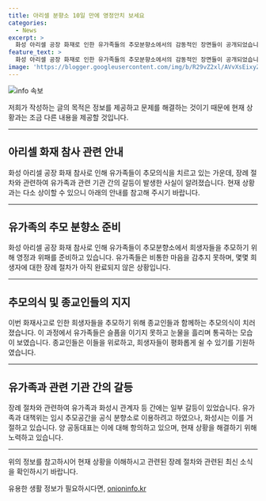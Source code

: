 ```yaml
---
title: 아리셀 분향소 10일 만에 영정안치 보세요
categories:
  - News
excerpt: >
  화성 아리셀 공장 화재로 인한 유가족들의 추모분향소에서의 감동적인 장면들이 공개되었습니다. 희생자의 영정과 위패를 안치하고 있는 유가족들의 모습은 가슴을 울리는데, 아직도 일부 희생자의 유가족은 슬픔에 잠겨 연락이 닿지 않거나 신상공개를 꺼린다고 합니다. 또한, 화재사고로 사망한 희생자들을 기리는 추모의식에는 종교인들과 함께한 가운데 유가족들은 눈물로 가득 찬 순간을 보였습니다. 이에 대해 화성시와 유가족 및 대책위의 갈등이 발생했는데, 상황은 계속 변화 중입니다.
feature_text: >
  화성 아리셀 공장 화재로 인한 유가족들의 추모분향소에서의 감동적인 장면들이 공개되었습니다. 희생자의 영정과 위패를 안치하고 있는 유가족들의 모습은 가슴을 울리는데, 아직도 일부 희생자의 유가족은 슬픔에 잠겨 연락이 닿지 않거나 신상공개를 꺼린다고 합니다. 또한, 화재사고로 사망한 희생자들을 기리는 추모의식에는 종교인들과 함께한 가운데 유가족들은 눈물로 가득 찬 순간을 보였습니다. 이에 대해 화성시와 유가족 및 대책위의 갈등이 발생했는데, 상황은 계속 변화 중입니다.
image: 'https://blogger.googleusercontent.com/img/b/R29vZ2xl/AVvXsEixyZcFfHzMRdzZMjFBmAUKJYCLCGyLL1o632UiGVXcaFdKo_bkvkuCioo0uUKlGfBVcT3P84aROyZIXSBEx3Aw5nCQ3pTgDom1WDC4m8eifvWiAmWEEVb4x6G_l8C0QH225ldMjyaFvpxGEBGNO37VmDTDMHGhJPq73UglMfDca1-0aw/s1600/blogspot.png'
---
```


<p><img src="https://blogger.googleusercontent.com/img/b/R29vZ2xl/AVvXsEixyZcFfHzMRdzZMjFBmAUKJYCLCGyLL1o632UiGVXcaFdKo_bkvkuCioo0uUKlGfBVcT3P84aROyZIXSBEx3Aw5nCQ3pTgDom1WDC4m8eifvWiAmWEEVb4x6G_l8C0QH225ldMjyaFvpxGEBGNO37VmDTDMHGhJPq73UglMfDca1-0aw/s1600/blogspot.png" alt="info 속보" /></p>

<p>저희가 작성하는 글의 목적은 정보를 제공하고 문제를 해결하는 것이기 때문에 현재 상황과는 조금 다른 내용을 제공할 것입니다. </p>

<hr />

<h2 data-ke-size="size26">아리셀 화재 참사 관련 안내</h2>

<p data-ke-size="size16">화성 아리셀 공장 화재 참사로 인해 유가족들이 추모의식을 치르고 있는 가운데, 장례 절차와 관련하여 유가족과 관련 기관 간의 갈등이 발생한 사실이 알려졌습니다. 현재 상황과는 다소 상이할 수 있으니 아래의 안내를 참고해 주시기 바랍니다.</p>

<hr />

<h2 data-ke-size="size26">유가족의 추모 분향소 준비</h2>

<p data-ke-size="size16">화성 아리셀 공장 화재 참사로 인해 유가족들이 추모분향소에서 희생자들을 추모하기 위해 영정과 위패를 준비하고 있습니다. 유가족들은 비통한 마음을 감추지 못하며, 몇몇 희생자에 대한 장례 절차가 아직 완료되지 않은 상황입니다.</p>

<hr />

<h2 data-ke-size="size26">추모의식 및 종교인들의 지지</h2>

<p data-ke-size="size16">이번 화재사고로 인한 희생자들을 추모하기 위해 종교인들과 함께하는 추모의식이 치러졌습니다. 이 과정에서 유가족들은 슬픔을 이기지 못하고 눈물을 흘리며 통곡하는 모습이 보였습니다. 종교인들은 이들을 위로하고, 희생자들이 평화롭게 쉴 수 있기를 기원하였습니다.</p>

<hr />

<h2 data-ke-size="size26">유가족과 관련 기관 간의 갈등</h2>

<p data-ke-size="size16">장례 절차와 관련하여 유가족과 화성시 관계자 등 간에는 일부 갈등이 있었습니다. 유가족과 대책위는 임시 추모공간을 공식 분향소로 이용하려고 하였으나, 화성시는 이를 거절하고 있습니다. 양 공동대표는 이에 대해 항의하고 있으며, 현재 상황을 해결하기 위해 노력하고 있습니다.</p>

<hr />

<p>위의 정보를 참고하시어 현재 상황을 이해하시고 관련된 장례 절차와 관련된 최신 소식을 확인하시기 바랍니다.</p>
유용한 생활 정보가 필요하시다면, <a href="https://onioninfo.kr" rel="dofollow">onioninfo.kr</a>


